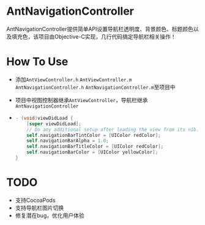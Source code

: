 # AntNavigationController

AntNavigationController提供简单API设置导航栏透明度、背景颜色、标题颜色以及填充色，该项目由Objective-C实现，几行代码搞定导航栏相关操作！

# How To Use

- 添加`AntViewController.h` `AntViewController.m  ` `AntNavigationController.h` `AntNavigationController.m`至项目中
- 项目中视图控制器继承`AntViewController`，导航栏继承 `AntNavigationController`

- ```Objective-C
  - (void)viewDidLoad {
      [super viewDidLoad];
      // Do any additional setup after loading the view from its nib.
      self.navigationBarTintColor = [UIColor redColor];
      self.navigationBarAlpha = 1.0;
      self.navigationBarTitleColor = [UIColor redColor];
      self.navigationBarColor = [UIColor yellowColor];
  }
  ```

# TODO

- 支持CocoaPods
- 支持导航栏图片切换
- 修复潜在bug，优化用户体验
